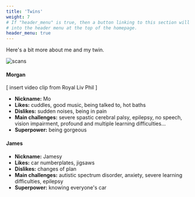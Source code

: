 ```yaml
---
title: 'Twins'
weight: 7
# If "header_menu" is true, then a button linking to this section will be placed
# into the header menu at the top of the homepage.
header_menu: true
---
```


Here's a bit more about me and my twin.

![scans](images/scans.jpg)

#### Morgan

[ insert video clip from Royal Liv Phil ]

* **Nickname:** Mo
* **Likes:** cuddles, good music, being talked to, hot baths
* **Dislikes:** sudden noises, being in pain
* **Main challenges:** severe spastic cerebral palsy, epilepsy, no speech,
  vision impairment, profound and multiple learning difficulties...
* **Superpower:** being gorgeous

#### James

* **Nickname:** Jamesy
* **Likes:** car numberplates, jigsaws
* **Dislikes:** changes of plan
* **Main challenges:** autistic spectrum disorder, anxiety, severe learning
  difficulties, epilepsy
* **Superpower:** knowing everyone's car